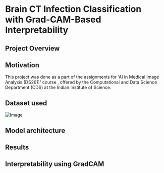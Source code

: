 # Brain CT Infection Classification with Grad-CAM-Based Interpretability

## Project Overview

## Motivation
This project was done as a part of the assignments for 'AI in Medical Image Analysis (DS261)' course , offered by the Computational and Data Science Department (CDS) at the Indian Institute of Science.

## Dataset used
![image](https://github.com/user-attachments/assets/e00bd5ae-3447-4edd-b8df-5f965d141d94)


## Model architecture

## Results

## Interpretability using GradCAM

